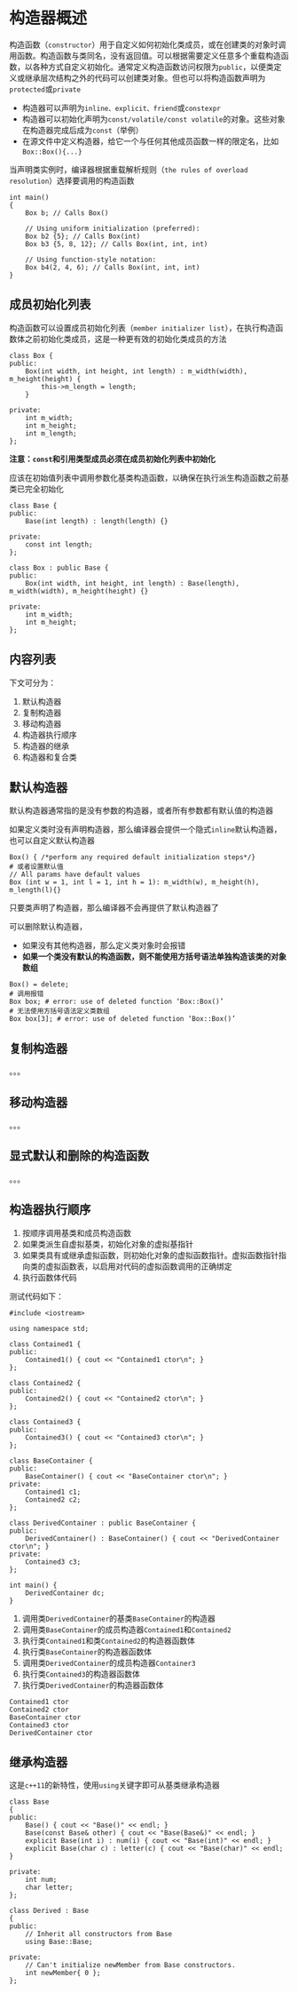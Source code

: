 
# 构造器概述

构造函数（`constructor`）用于自定义如何初始化类成员，或在创建类的对象时调用函数。构造函数与类同名，没有返回值。可以根据需要定义任意多个重载构造函数，以各种方式自定义初始化。通常定义构造函数访问权限为`public`，以便类定义或继承层次结构之外的代码可以创建类对象。但也可以将构造函数声明为`protected`或`private`

* 构造器可以声明为`inline、explicit、friend`或`constexpr`
* 构造器可以初始化声明为`const/volatile/const volatile`的对象。这些对象在构造器完成后成为`const`（举例）
* 在源文件中定义构造器，给它一个与任何其他成员函数一样的限定名，比如`Box::Box(){...}`

当声明类实例时，编译器根据重载解析规则（`the rules of overload resolution`）选择要调用的构造函数

```
int main()
{
    Box b; // Calls Box()

    // Using uniform initialization (preferred):
    Box b2 {5}; // Calls Box(int)
    Box b3 {5, 8, 12}; // Calls Box(int, int, int)

    // Using function-style notation:
    Box b4(2, 4, 6); // Calls Box(int, int, int)
}
```

## 成员初始化列表

构造函数可以设置成员初始化列表（`member initializer list`），在执行构造函数体之前初始化类成员，这是一种更有效的初始化类成员的方法

```
class Box {
public:
    Box(int width, int height, int length) : m_width(width), m_height(height) {
        this->m_length = length;
    }

private:
    int m_width;
    int m_height;
    int m_length;
};
```

**注意：`const`和引用类型成员必须在成员初始化列表中初始化**

应该在初始值列表中调用参数化基类构造函数，以确保在执行派生构造函数之前基类已完全初始化

```
class Base {
public:
    Base(int length) : length(length) {}

private:
    const int length;
};

class Box : public Base {
public:
    Box(int width, int height, int length) : Base(length), m_width(width), m_height(height) {}

private:
    int m_width;
    int m_height;
};
```

## 内容列表

下文可分为：

1. 默认构造器
2. 复制构造器
3. 移动构造器
4. 构造器执行顺序
5. 构造器的继承
6. 构造器和复合类

## 默认构造器

默认构造器通常指的是没有参数的构造器，或者所有参数都有默认值的构造器

如果定义类时没有声明构造器，那么编译器会提供一个隐式`inline`默认构造器，也可以自定义默认构造器

```
Box() { /*perform any required default initialization steps*/}
# 或者设置默认值
// All params have default values
Box (int w = 1, int l = 1, int h = 1): m_width(w), m_height(h), m_length(l){}
```

只要类声明了构造器，那么编译器不会再提供了默认构造器了

可以删除默认构造器，

* 如果没有其他构造器，那么定义类对象时会报错
* **如果一个类没有默认的构造函数，则不能使用方括号语法单独构造该类的对象数组**

```
Box() = delete;
# 调用报错
Box box; # error: use of deleted function ‘Box::Box()’
# 无法使用方括号语法定义类数组
Box box[3]; # error: use of deleted function ‘Box::Box()’
```

## 复制构造器

。。。

## 移动构造器

。。。

## 显式默认和删除的构造函数

。。。

## 构造器执行顺序

1. 按顺序调用基类和成员构造函数
2. 如果类派生自虚拟基类，初始化对象的虚拟基指针
3. 如果类具有或继承虚拟函数，则初始化对象的虚拟函数指针。虚拟函数指针指向类的虚拟函数表，以启用对代码的虚拟函数调用的正确绑定
4. 执行函数体代码

测试代码如下：

```
#include <iostream>

using namespace std;

class Contained1 {
public:
    Contained1() { cout << "Contained1 ctor\n"; }
};

class Contained2 {
public:
    Contained2() { cout << "Contained2 ctor\n"; }
};

class Contained3 {
public:
    Contained3() { cout << "Contained3 ctor\n"; }
};

class BaseContainer {
public:
    BaseContainer() { cout << "BaseContainer ctor\n"; }
private:
    Contained1 c1;
    Contained2 c2;
};

class DerivedContainer : public BaseContainer {
public:
    DerivedContainer() : BaseContainer() { cout << "DerivedContainer ctor\n"; }
private:
    Contained3 c3;
};

int main() {
    DerivedContainer dc;
}
```

1. 调用类`DerivedContainer`的基类`BaseContainer`的构造器
2. 调用类`BaseContainer`的成员构造器`Contained1`和`Contained2`
3. 执行类`Contained1`和类`Contained2`的构造器函数体
4. 执行类`BaseContainer`的构造器函数体
5. 调用类`DerivedContainer`的成员构造器`Container3`
6. 执行类`Contained3`的构造器函数体
7. 执行类`DerivedContainer`的构造器函数体

```
Contained1 ctor
Contained2 ctor
BaseContainer ctor
Contained3 ctor
DerivedContainer ctor
```

## 继承构造器

这是`c++11`的新特性，使用`using`关键字即可从基类继承构造器

```
class Base
{
public:
    Base() { cout << "Base()" << endl; }
    Base(const Base& other) { cout << "Base(Base&)" << endl; }
    explicit Base(int i) : num(i) { cout << "Base(int)" << endl; }
    explicit Base(char c) : letter(c) { cout << "Base(char)" << endl; }

private:
    int num;
    char letter;
};

class Derived : Base
{
public:
    // Inherit all constructors from Base
    using Base::Base;

private:
    // Can't initialize newMember from Base constructors.
    int newMember{ 0 };
};
```
